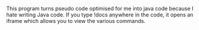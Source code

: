This program turns pseudo code optimised for me into java code because I hate writing Java code. If you type !docs anywhere in the code, it opens an iframe which allows you to view the various commands.
